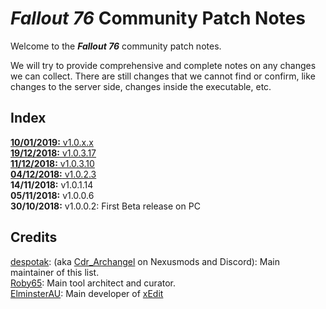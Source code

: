 # _Fallout 76_ Community Patch Notes

Welcome to the _**Fallout 76**_ community patch notes.

We will try to provide comprehensive and complete notes on any changes we can collect. There are still changes that we cannot find or confirm, like changes to the server side, changes inside the executable, etc.

## Index

[**10/01/2019:** v1.0.x.x](https://github.com/despotak/fallout_76_patch_notes/blob/master/v1.0.x.x.md)  
[**19/12/2018:** v1.0.3.17](https://github.com/despotak/fallout_76_patch_notes/blob/master/v1.0.3.17.md)  
[**11/12/2018:** v1.0.3.10](https://github.com/despotak/fallout_76_patch_notes/blob/master/v1.0.3.10.md)  
[**04/12/2018:** v1.0.2.3](https://github.com/despotak/fallout_76_patch_notes/blob/master/v1.0.2.3.md)  
**14/11/2018:** v1.0.1.14  
**05/11/2018:** v1.0.0.6  
**30/10/2018:** v1.0.0.2: First Beta release on PC  

## Credits

[despotak](https://github.com/despotak): (aka [Cdr_Archangel](https://www.nexusmods.com/users/34088075) on Nexusmods and Discord): Main maintainer of this list.  
[Roby65](https://github.com/roby65): Main tool architect and curator.  
[ElminsterAU](https://github.com/ElminsterAU): Main developer of [xEdit](https://github.com/TES5Edit/TES5Edit)
